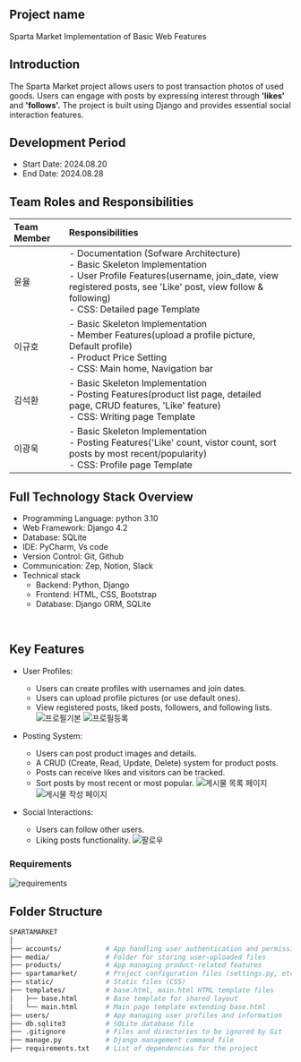 ## Project name
Sparta Market Implementation of Basic Web Features

## Introduction
The Sparta Market project allows users to post transaction photos of used goods. Users can engage with posts by expressing interest through **'likes'** and **'follows'.** The project is built using Django and provides essential social interaction features.

## Development Period
- Start Date: 2024.08.20
- End Date: 2024.08.28

## Team Roles and Responsibilities
|Team Member|Responsibilities|
|:--|:--|
|윤율|- Documentation (Sofware Architecture)<br>- Basic Skeleton Implementation<br>- User Profile Features(username, join_date, view registered posts, see 'Like' post, view follow & following)<br>- CSS: Detailed page Template
|이규호|- Basic Skeleton Implementation<br>- Member Features(upload a profile picture, Default profile)<br>- Product Price Setting<br>- CSS: Main home, Navigation bar|
|김석환|- Basic Skeleton Implementation<br>- Posting Features(product list page, detailed page, CRUD features, 'Like' feature)<br>- CSS: Writing page Template|
|이광욱|- Basic Skeleton Implementation<br>- Posting Features('Like' count, vistor count, sort posts by most recent/popularity)<br>- CSS: Profile page Template|


## Full Technology Stack Overview
- Programming Language: python 3.10
- Web Framework: Django 4.2
- Database: SQLite
- IDE: PyCharm, Vs code
- Version Control: Git, Github
- Communication: Zep, Notion, Slack
- Technical stack
  - Backend: Python, Django
  - Frontend: HTML, CSS, Bootstrap
  - Database: Django ORM, SQLite

<br>

## Key Features
- User Profiles:
  - Users can create profiles with usernames and join dates.
  - Users can upload profile pictures (or use default ones).
  - View registered posts, liked posts, followers, and following lists.
  ![프로필기본](https://github.com/user-attachments/assets/28370237-ab18-4761-99dd-e089c5e3fb42)
  ![프로필등록](https://github.com/user-attachments/assets/7a96807c-5b79-4d08-be2d-4848cbb8b885)

- Posting System:
  - Users can post product images and details.
  - A CRUD (Create, Read, Update, Delete) system for product posts.
  - Posts can receive likes and visitors can be tracked.
  - Sort posts by most recent or most popular.
  ![게시물 목록 페이지](https://github.com/user-attachments/assets/8f23a13a-b8c2-48ae-80e2-2701fdee8461)
  ![게시물 작성 페이지](https://github.com/user-attachments/assets/ade7d4c2-5eb5-4c97-8070-666da5608b68)
- Social Interactions:
  - Users can follow other users.
  - Liking posts functionality.
  ![팔로우](https://github.com/user-attachments/assets/d19fff3e-112a-41b1-bc2e-0971564d5481)



### Requirements
![requirements](https://github.com/user-attachments/assets/d1a27efd-6b52-4ea8-b595-d7baeff2b952)

## Folder Structure
```bash
SPARTAMARKET
│
├── accounts/           # App handling user authentication and permissions
├── media/              # Folder for storing user-uploaded files
├── products/           # App managing product-related features
├── spartamarket/       # Project configuration files (settings.py, etc.)
├── static/             # Static files (CSS)
├── templates/          # base.html, main.html HTML template files
│   ├── base.html       # Base template for shared layout
│   └── main.html       # Main page template extending base.html
├── users/              # App managing user profiles and information
├── db.sqlite3          # SQLite database file
├── .gitignore          # Files and directories to be ignored by Git
├── manage.py           # Django management command file
├── requirements.txt    # List of dependencies for the project
```
